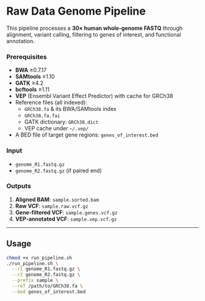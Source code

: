 # Raw Data Genome Pipeline

This pipeline processes a **30× human whole‑genome FASTQ** through alignment, variant calling, filtering to genes of interest, and functional annotation.

### Prerequisites

- **BWA** ≥0.7.17  
- **SAMtools** ≥1.10  
- **GATK** ≥4.2  
- **bcftools** ≥1.11  
- **VEP** (Ensembl Variant Effect Predictor) with cache for GRCh38  
- Reference files (all indexed):
  - `GRCh38.fa` & its BWA/SAMtools index
  - `GRCh38.fa.fai`
  - GATK dictionary: `GRCh38.dict`
  - VEP cache under `~/.vep/`
- A BED file of target gene regions: `genes_of_interest.bed`

### Input

- `genome_R1.fastq.gz`  
- `genome_R2.fastq.gz`  (if paired end)

### Outputs

1. **Aligned BAM**: `sample.sorted.bam`  
2. **Raw VCF**: `sample.raw.vcf.gz`  
3. **Gene‑filtered VCF**: `sample.genes.vcf.gz`  
4. **VEP‑annotated VCF**: `sample.vep.vcf.gz`

---

## Usage

```bash
chmod +x run_pipeline.sh
./run_pipeline.sh \
  --r1 genome_R1.fastq.gz \
  --r2 genome_R2.fastq.gz \
  --prefix sample \
  --ref /path/to/GRCh38.fa \
  --bed genes_of_interest.bed
